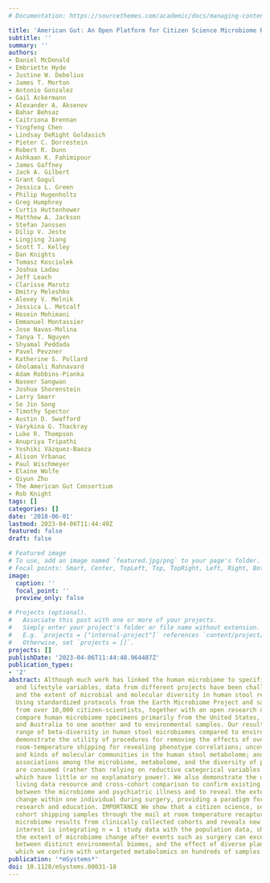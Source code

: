 ```yaml
---
# Documentation: https://sourcethemes.com/academic/docs/managing-content/

title: 'American Gut: An Open Platform for Citizen Science Microbiome Research'
subtitle: ''
summary: ''
authors:
- Daniel McDonald
- Embriette Hyde
- Justine W. Debelius
- James T. Morton
- Antonio Gonzalez
- Gail Ackermann
- Alexander A. Aksenov
- Bahar Behsaz
- Caitriona Brennan
- Yingfeng Chen
- Lindsay DeRight Goldasich
- Pieter C. Dorrestein
- Robert R. Dunn
- Ashkaan K. Fahimipour
- James Gaffney
- Jack A. Gilbert
- Grant Gogul
- Jessica L. Green
- Philip Hugenholtz
- Greg Humphrey
- Curtis Huttenhower
- Matthew A. Jackson
- Stefan Janssen
- Dilip V. Jeste
- Lingjing Jiang
- Scott T. Kelley
- Dan Knights
- Tomasz Kosciolek
- Joshua Ladau
- Jeff Leach
- Clarisse Marotz
- Dmitry Meleshko
- Alexey V. Melnik
- Jessica L. Metcalf
- Hosein Mohimani
- Emmanuel Montassier
- Jose Navas-Molina
- Tanya T. Nguyen
- Shyamal Peddada
- Pavel Pevzner
- Katherine S. Pollard
- Gholamali Rahnavard
- Adam Robbins-Pianka
- Naseer Sangwan
- Joshua Shorenstein
- Larry Smarr
- Se Jin Song
- Timothy Spector
- Austin D. Swafford
- Varykina G. Thackray
- Luke R. Thompson
- Anupriya Tripathi
- Yoshiki Vázquez-Baeza
- Alison Vrbanac
- Paul Wischmeyer
- Elaine Wolfe
- Qiyun Zhu
- The American Gut Consortium
- Rob Knight
tags: []
categories: []
date: '2018-06-01'
lastmod: 2023-04-06T11:44:49Z
featured: false
draft: false

# Featured image
# To use, add an image named `featured.jpg/png` to your page's folder.
# Focal points: Smart, Center, TopLeft, Top, TopRight, Left, Right, BottomLeft, Bottom, BottomRight.
image:
  caption: ''
  focal_point: ''
  preview_only: false

# Projects (optional).
#   Associate this post with one or more of your projects.
#   Simply enter your project's folder or file name without extension.
#   E.g. `projects = ["internal-project"]` references `content/project/deep-learning/index.md`.
#   Otherwise, set `projects = []`.
projects: []
publishDate: '2023-04-06T11:44:48.964487Z'
publication_types:
- '2'
abstract: Although much work has linked the human microbiome to specific phenotypes
  and lifestyle variables, data from different projects have been challenging to integrate
  and the extent of microbial and molecular diversity in human stool remains unknown.
  Using standardized protocols from the Earth Microbiome Project and sample contributions
  from over 10,000 citizen-scientists, together with an open research network, we
  compare human microbiome specimens primarily from the United States, United Kingdom,
  and Australia to one another and to environmental samples. Our results show an unexpected
  range of beta-diversity in human stool microbiomes compared to environmental samples;
  demonstrate the utility of procedures for removing the effects of overgrowth during
  room-temperature shipping for revealing phenotype correlations; uncover new molecules
  and kinds of molecular communities in the human stool metabolome; and examine emergent
  associations among the microbiome, metabolome, and the diversity of plants that
  are consumed (rather than relying on reductive categorical variables such as veganism,
  which have little or no explanatory power). We also demonstrate the utility of the
  living data resource and cross-cohort comparison to confirm existing associations
  between the microbiome and psychiatric illness and to reveal the extent of microbiome
  change within one individual during surgery, providing a paradigm for open microbiome
  research and education. IMPORTANCE We show that a citizen science, self-selected
  cohort shipping samples through the mail at room temperature recaptures many known
  microbiome results from clinically collected cohorts and reveals new ones. Of particular
  interest is integrating n = 1 study data with the population data, showing that
  the extent of microbiome change after events such as surgery can exceed differences
  between distinct environmental biomes, and the effect of diverse plants in the diet,
  which we confirm with untargeted metabolomics on hundreds of samples.
publication: '*mSystems*'
doi: 10.1128/mSystems.00031-18
---
```

